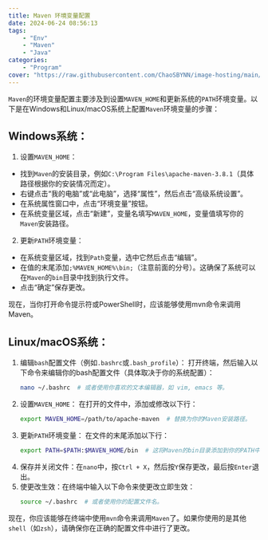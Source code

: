 ```yaml
---
title: Maven 环境变量配置
date: 2024-06-24 08:56:13
tags: 
    - "Env"
    - "Maven"
    - "Java"
categories:
    - "Program"
cover: "https://raw.githubusercontent.com/ChaoSBYNN/image-hosting/main/program/maven.jpg"
---
```


`Maven`的环境变量配置主要涉及到设置`MAVEN_HOME`和更新系统的`PATH`环境变量。以下是在Windows和Linux/macOS系统上配置`Maven`环境变量的步骤：

## Windows系统：

1. 设置`MAVEN_HOME`：
  * 找到`Maven`的安装目录，例如`C:\Program Files\apache-maven-3.8.1`（具体路径根据你的安装情况而定）。
  * 右键点击“我的电脑”或“此电脑”，选择“属性”，然后点击“高级系统设置”。
  * 在系统属性窗口中，点击“环境变量”按钮。
  * 在系统变量区域，点击“新建”，变量名填写`MAVEN_HOME`，变量值填写你的`Maven`安装路径。
2. 更新`PATH`环境变量：
  * 在系统变量区域，找到`Path`变量，选中它然后点击“编辑”。
  * 在值的末尾添加`;%MAVEN_HOME%\bin;`（注意前面的分号）。这确保了系统可以在`Maven`的`bin`目录中找到执行文件。
  * 点击“确定”保存更改。

现在，当你打开命令提示符或PowerShell时，应该能够使用mvn命令来调用Maven。

## Linux/macOS系统：

1. 编辑`bash`配置文件（例如`.bashrc`或`.bash_profile`）：
    打开终端，然后输入以下命令来编辑你的bash配置文件（具体取决于你的系统配置）：
    ```sh
    nano ~/.bashrc  # 或者使用你喜欢的文本编辑器，如 vim, emacs 等。
    ```
2. 设置`MAVEN_HOME`：
    在打开的文件中，添加或修改以下行：
    ```sh
    export MAVEN_HOME=/path/to/apache-maven  # 替换为你的Maven安装路径。
    ```
3. 更新`PATH`环境变量：
    在文件的末尾添加以下行：
    ```sh
    export PATH=$PATH:$MAVEN_HOME/bin  # 这将Maven的bin目录添加到你的PATH中。
    ```
4. 保存并关闭文件：在`nano`中，按`Ctrl + X`，然后按`Y`保存更改，最后按`Enter`退出。
5. 使更改生效：在终端中输入以下命令来使更改立即生效：
    ```sh
    source ~/.bashrc  # 或者使用你的配置文件名。
    ```
现在，你应该能够在终端中使用`mvn`命令来调用`Maven`了。如果你使用的是其他`shell`（如`zsh`），请确保你在正确的配置文件中进行了更改。
